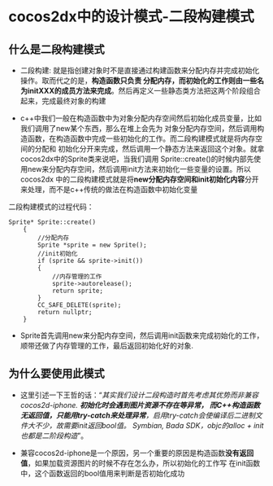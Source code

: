 cocos2dx中的设计模式-二段构建模式
====

什么是二段构建模式
----

* 二段构建: 就是指创建对象时不是直接通过构建函数来分配内存并完成初始化操作。取而代之的是，**构造函数只负责
分配内存，而初始化的工作则由一些名为initXXX的成员方法来完成**。然后再定义一些静态类方法把这两个阶段组合
起来，完成最终对象的构建<br>

* c++中我们一般在构造函数中为对象分配内存空间然后初始化成员变量，比如我们调用了new某个东西，那么在堆上会先为
对象分配内存空间，然后调用构造函数，在构造函数中完成一些初始化的工作。而二段构建模式就是将内存空间的分配和
初始化分开来完成，然后调用一个静态方法来返回这个对象。就拿cocos2dx中的Sprite类来说吧，当我们调用
Sprite::create()的时候内部先使用new来分配内存空间，然后调用init方法来初始化一些变量的设置。所以cocos2dx
中的二段构建模式就是将**new分配内存空间和init初始化内容**分开来处理，而不是c++传统的做法在构造函数中初始化变量<br>

二段构建模式的过程代码：<br>
```
Sprite* Sprite::create()
    {
        //分配内存
        Sprite *sprite = new Sprite();
        //init初始化
        if (sprite && sprite->init())
        {
            //内存管理的工作
            sprite->autorelease();
            return sprite;
        }
        CC_SAFE_DELETE(sprite);
        return nullptr;
    }
```

* Sprite首先调用new来分配内存空间，然后调用init函数来完成初始化的工作，顺带还做了内存管理的工作，最后返回初始化好的对象.<br>

为什么要使用此模式
----

* 这里引述一下王哲的话：“*其实我们设计二段构造时首先考虑其优势而非兼容cocos2d-iphone. **初始化时会遇到图片资源不存在等异常，
而C++构造函数无返回值，只能用try-catch来处理异常**，启用try-catch会使编译后二进制文件大不少，故需要init返回bool值。
Symbian, Bada SDK，objc的alloc + init也都是二阶段构造*”。<br>

* 兼容cocos2d-iphone是一个原因，另一个重要的原因是构造函数**没有返回值**，如果加载资源图片的时候不存在怎么办，所以初始化的工作写
在init函数中，这个函数返回的bool值用来判断是否初始化成功<br>


